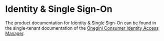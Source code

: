 # Identity & Single Sign-On

The product documentation for Identity & Single Sign-On can be found in the single-tenant documentation of
the [Onegini Consumer Identity Access Manager](https://docs-single-tenant.onegini.com/cim/stable/idp/).